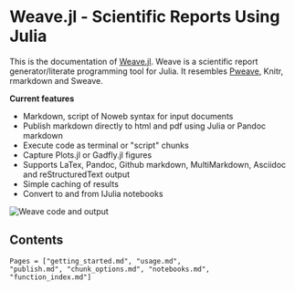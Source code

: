 
# Weave.jl - Scientific Reports Using Julia

This is the documentation of [Weave.jl](http://github.com/mpastell/weave.jl). Weave is a scientific report generator/literate programming tool
for Julia. It resembles [Pweave](http://mpastell.com/pweave), Knitr, rmarkdown
and Sweave.


**Current features**

* Markdown, script of Noweb syntax for input documents
* Publish markdown directly to html and pdf using Julia or Pandoc markdown
* Execute code as terminal or "script" chunks
* Capture Plots.jl or  Gadfly.jl figures
* Supports LaTex, Pandoc, Github markdown, MultiMarkdown, Asciidoc and reStructuredText output
* Simple caching of results
* Convert to and from IJulia notebooks

![Weave code and output](http://mpastell.com/images/weave_demo.png)

## Contents

```@contents
Pages = ["getting_started.md", "usage.md",
"publish.md", "chunk_options.md", "notebooks.md",
"function_index.md"]
```
